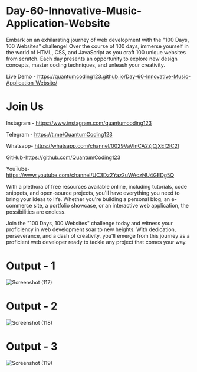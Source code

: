 # Day-60-Innovative-Music-Application-Website

Embark on an exhilarating journey of web development with the "100 Days, 100 Websites" challenge! Over the course of 100 days, immerse yourself in the world of HTML, CSS, and JavaScript as you craft 100 unique websites from scratch. Each day presents an opportunity to explore new design concepts, master coding techniques, and unleash your creativity.

Live Demo - https://quantumcoding123.github.io/Day-60-Innovative-Music-Application-Website/

# Join Us

Instagram - https://www.instagram.com/quantumcoding123

Telegram - https://t.me/QuantumCoding123

Whatsapp- https://whatsapp.com/channel/0029VaVInCA2ZjCjXEf2IC2I

GitHub-https://github.com/QuantumCoding123

YouTube-https://www.youtube.com/channel/UC3Dz2Yaz2uWAczNU4GEDg5Q

With a plethora of free resources available online, including tutorials, code snippets, and open-source projects, you'll have everything you need to bring your ideas to life. Whether you're building a personal blog, an e-commerce site, a portfolio showcase, or an interactive web application, the possibilities are endless.

Join the "100 Days, 100 Websites" challenge today and witness your proficiency in web development soar to new heights. With dedication, perseverance, and a dash of creativity, you'll emerge from this journey as a proficient web developer ready to tackle any project that comes your way.

# Output - 1

![Screenshot (117)](https://github.com/QuantumCoding123/Day-60-Innovative-Music-Application-Website/assets/166281221/bd1ed76b-448d-4b81-854c-fbb6f0ff03ca)

 
# Output - 2

![Screenshot (118)](https://github.com/QuantumCoding123/Day-60-Innovative-Music-Application-Website/assets/166281221/46b08256-182b-4167-9790-7730d1debb2c)


# Output - 3

![Screenshot (119)](https://github.com/QuantumCoding123/Day-60-Innovative-Music-Application-Website/assets/166281221/f95596a9-2f71-4887-978d-6f9710d16163)




